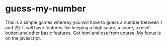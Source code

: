 # guess-my-number

This is a simple games whereby you will have to guess a number between 1 and 20. It will have
features like keeping a high score, a score, a reset button and other basic features. Got html and css from course. My focus is on the javascript.
